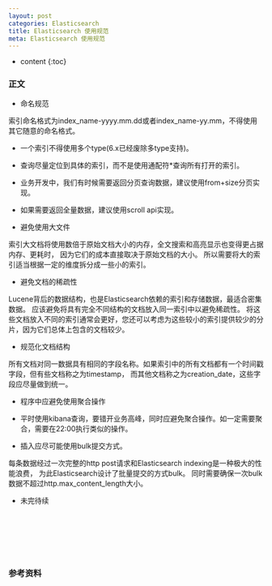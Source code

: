 ```yaml
---
layout: post
categories: Elasticsearch
title: Elasticsearch 使用规范
meta: Elasticsearch 使用规范
---
```

* content
{:toc}

### 正文

* 命名规范 

索引命名格式为index_name-yyyy.mm.dd或者index_name-yy.mm，不得使用其它随意的命名格式。

* 一个索引不得使用多个type(6.x已经废除多type支持)。
  
* 查询尽量定位到具体的索引，而不是使用通配符*查询所有打开的索引。
  
* 业务开发中，我们有时候需要返回分页查询数据，建议使用from+size分页实现。
  
* 如果需要返回全量数据，建议使用scroll api实现。
  
* 避免使用大文件

索引大文档将使用数倍于原始文档大小的内存，全文搜索和高亮显示也变得更占据内存、更耗时，
因为它们的成本直接取决于原始文档的大小。
所以需要将大的索引适当根据一定的维度拆分成一些小的索引。

* 避免文档的稀疏性

Lucene背后的数据结构，也是Elasticsearch依赖的索引和存储数据，最适合密集数据。
应该避免将具有完全不同结构的文档放入同一索引中以避免稀疏性。 
将这些文档放入不同的索引通常会更好，您还可以考虑为这些较小的索引提供较少的分片，因为它们总体上包含的文档较少。

* 规范化文档结构

所有文档对同一数据具有相同的字段名称。如果索引中的所有文档都有一个时间戳字段，但有些文档称之为timestamp，
而其他文档称之为creation_date，这些字段应尽量做到统一。

* 程序中应避免使用聚合操作

* 平时使用kibana查询，要错开业务高峰，同时应避免聚合操作。如一定需要聚合，需要在22:00执行类似的操作。

* 插入应尽可能使用bulk提交方式。

每条数据经过一次完整的http post请求和Elasticsearch indexing是一种极大的性能浪费，
为此Elasticsearch设计了批量提交的方式bulk。
同时需要确保一次bulk数据不超过http.max_content_length大小。

* 未完待续

<br/><br/><br/><br/><br/>
### 参考资料


